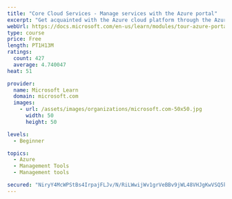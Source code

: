 ```yaml
---
title: "Core Cloud Services - Manage services with the Azure portal"
excerpt: "Get acquainted with the Azure cloud platform through the Azure portal, where you create and manage all of your Azure resources."
webUrl: https://docs.microsoft.com/en-us/learn/modules/tour-azure-portal/
type: course
price: Free
length: PT1H13M
ratings:
  count: 427
  average: 4.740047
heat: 51

provider:
  name: Microsoft Learn
  domain: microsoft.com
  images:
    - url: /assets/images/organizations/microsoft.com-50x50.jpg
      width: 50
      height: 50

levels:
  - Beginner

topics:
  - Azure
  - Management Tools
  - Management tools

secured: "NiryY4McWPStBs4IrpajFLJv/N/RiLWwijWv1grVeBBv9jWL48VHJgKwVSQ5kZwYJO7Z8MzrU4NxQhRCsRwq7HLuOh+mpsEhyvA3Xi0XJH4/emxCEa2AtyIz4Wf5lAO5COCBahK9cIfx5rzSSLXodxPhGDqqnrf0pYTChvhwD8Y9EC81ikcxCPAF3e72vB5tgnF9yxPRQHvPY6mbn2cJdcdULNshn8gY2OSsJ3FRmpBMXmS860afgZxQ4jAIxegRiap4Oquj/YdchYx/zbZtizngFWGdx3L7/yp4eT73gfFVZUwbLVrkZYkyIUhQEpo0mrrOim1NXwb79xcgZrIbB8r+IJbgIf6xy/eXpI+nieYO0NTtjDNiZC1bzfgA1ymNmcstz0YB+K8poi51ViBTsvf5BJ3Oe5ID9427hQjS9ZI=;7TcTxE50n+VizU+kXXv2Uw=="
---
```


